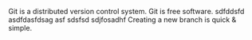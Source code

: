 Git is a distributed version control system.
Git is free software.
sdfddsfd
asdfdasfdsag
asf
sdsfsd
sdjfosadhf
Creating a new branch is quick & simple.